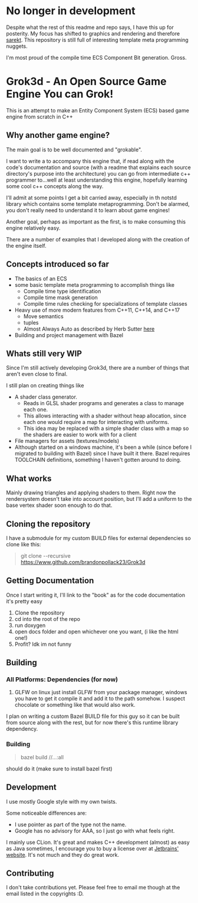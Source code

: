 # No longer in development
Despite what the rest of this readme and repo says, I have this up for posterity.  My focus has shifted to graphics and rendering and therefore [sarekt](https://github.com/brandonpollack23/sarekt).  This repository is still full of interesting template meta programming nuggets.

I'm most proud of the compile time ECS Component Bit generation. Gross.

# Grok3d - An Open Source Game Engine You can Grok!

This is an attempt to make an Entity Component System (ECS) based game engine from scratch in C++

## Why another game engine?

The main goal is to be well documented and "grokable".

I want to write a to accompany this engine that, if read along with the code's documentation
and source (with a readme that explains each source directory's purpose into the architecture)
you can go from intermediate c++ programmer to...well at least understanding this engine, hopefully
learning some cool c++ concepts along the way.

I'll admit at some points I get a bit carried away, especially in th notstd library which contains some template 
metaprogramming.  Don't be alarmed, you don't really need to understand it to learn about game engines!

Another goal, perhaps as important as the first, is to make consuming this engine relatively easy.

There are a number of examples that I developed along with the creation of the engine itself.

## Concepts introduced so far

* The basics of an ECS
* some basic template meta programming to accomplish things like
    * Compile time type identification
    * Compile time mask generation
    * Compile time rules checking for specializations of template classes
* Heavy use of more modern features from C++11, C++14, and C++17
    * Move semantics
    * tuples
    * Almost Always Auto as described by Herb Sutter [here](https://herbsutter.com/2013/08/12/gotw-94-solution-aaa-style-almost-always-auto/)
* Building and project management with Bazel

## Whats still very WIP

Since I'm still actively developing Grok3d, there are a number of things that aren't even close to final.

I still plan on creating things like

* A shader class generator.
    * Reads in GLSL shader programs and generates a class to manage each one.
    * This allows interacting with a shader without heap allocation, since each one would require a map for interacting 
    with uniforms.
    * This idea may be replaced with a simple shader class with a map so the shaders are easier to work with for a client
* File managers for assets (textures/models)
* Although started on a windows machine, it's been a while (since before I migrated to building with Bazel) since I have built it there.
Bazel requires TOOLCHAIN definitions, something I haven't gotten around to doing.

## What works

Mainly drawing triangles and applying shaders to them.  Right now the rendersystem doesn't take into account position,
but I'll add a uniform to the base vertex shader soon enough to do that.

## Cloning the repository

I have a submodule for my custom BUILD files for external dependencies so clone like this:

>git clone --recursive https://www.github.com/brandonpollack23/Grok3d

## Getting Documentation

Once I start writing it, I'll link to the "book" as for the code documentation it's pretty easy

1. Clone the repository
2. cd into the root of the repo
3. run doxygen
4. open docs folder and open whichever one you want, (i like the html one!)
5. Profit? Idk im not funny

## Building

### All Platforms: Dependencies (for now)

1. GLFW
on linux just install GLFW from your package manager,
windows you have to get it compile it and add it to the path somehow.  I suspect chocolate or something like that would
also work.

I plan on writing a custom Bazel BUILD file for this guy so it can be built from source along with the rest, but for now
there's this runtime library dependency.

### Building

>bazel build //...:all

should do it (make sure to install bazel first)

## Development

I use mostly Google style with my own twists.

Some noticeable differences are:
* I use pointer as part of the type not the name.
* Google has no advisory for AAA, so I just go with what feels right.

I mainly use CLion.  It's great and makes C++ development (almost) as easy as Java sometimes, I encourage you to buy a 
license over at [Jetbrains' website](Jetbrains.com).  It's not much and they do great work.

## Contributing

I don't take contributions yet.  Please feel free to email me though at the email listed in the copyrights :D.
